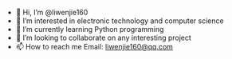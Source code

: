- 👋 Hi, I’m @liwenjie160
- 👀 I’m interested in electronic technology and computer science
- 🌱 I’m currently learning Python programming
- 💞️ I’m looking to collaborate on any interesting project
- 📫 How to reach me Email: liwenjie160@qq.com

<!---
liwenjie160/liwenjie160 is a ✨ special ✨ repository because its `README.md` (this file) appears on your GitHub profile.
You can click the Preview link to take a look at your changes.
--->
